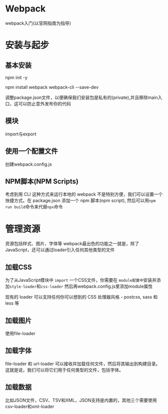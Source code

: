 # Webpack
webpack入门(以官网指南为指导)

# 安装与起步
## 基本安装
npm init -y

npm install webpack webpack-cli --save-dev

调整package.json文件，以便确保我们安装包是私有的(private),并且移除main入口，这可以防止意外发布你的代码
## 模块
import与export
## 使用一个配置文件
创建webpack.config.js
## NPM脚本(NPM Scripts)
考虑到用 CLI 这种方式来运行本地的 webpack 不是特别方便，我们可以设置一个快捷方式。在 package.json 添加一个 npm 脚本(npm script),
然后可以用`npm run build`命令来代替`npx`命令

# 管理资源
资源包括样式、图片、字体等
webpack最出色的功能之一就是，除了JavaScript，还可以通过loader引入任何其他类型的文件
## 加载CSS
为了从JavaScript模块中 `import` 一个CSS文件，你需要在 `module配置中`安装并添加`style-loader`和`css-loader`
然后再webpack.config.js里添加module属性

现有的 loader 可以支持任何你可以想到的 CSS 处理器风格 - postcss, sass 和 less 等

## 加载图片
使用file-loader

## 加载字体
file-loader 和 url-loader 可以接收并加载任何文件，然后将其输出到构建目录。这就是说，我们可以将它们用于任何类型的文件，包括字体。

## 加载数据
比如JSON文件，CSV、TSV和XML，JSON支持是内置的，其他三个需要使用csv-loader和xml-loader


